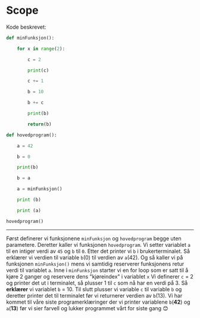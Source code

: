 # Scope

Kode beskrevet:

``` python
def minFunksjon(): 

    for x in range(2):  

        c = 2  

        print(c) 

        c += 1 

        b = 10 

        b += c  

        print(b) 

        return(b) 

def hovedprogram():  

    a = 42 

    b = 0  

    print(b)  

    b = a 

    a = minFunksjon()  

    print (b) 

    print (a)  

hovedprogram() 
```

___

Først definerer vi funksjonene `minFunksjon` og `hovedprogram` begge uten parametere. Deretter kaller vi funksjonen `hovedprogram`.
Vi setter variablet `a` til en intiger verdi av `45` og `b` til `0`. Etter det printer vi `b` i brukerterminalet.
Så erklærer vi verdien til variable `b`(0) til verdien av `a`(42).
Og så kaller vi på funksjonen `minFunksjon()` mens vi samtidig reserverer funksjonens retur verdi til variablet `a`.
Inne i `minFunksjon` starter vi en for loop som er satt til å kjøre 2 ganger og reservere dens "kjøreindex" i variablet `x`
Vi definerer `c` = 2 og printer det ut i terminalet, så plusser 1 til `c` som nå har en verdi på 3. Så **erklærer** vi variablet `b` = 10.
Til slutt plusser vi variable `c` til variable `b` og deretter printer det til terminalet før vi returnerer verdien av `b`(13).
Vi har kommet til våre siste programerklæringer der vi printer variablene `b`(**42**) og `a`(**13**) før vi sier farvell og lukker programmet vårt for siste gang 😊
